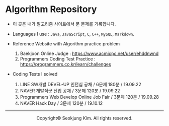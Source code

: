 # Algorithm Repository

- 이 곳은 내가 알고리즘 사이트에서 푼 문제를 기록합니다.

- Languages I use : `Java`, `JavaScript`, `C`, `C++`, `MySQL`, `Markdown`.

- Reference Website with Algorithm practice problem
  1. Baekjoon Online Judge : https://www.acmicpc.net/user/ehddnwnd
  2. Programmers Coding Test Practice : https://programmers.co.kr/learn/challenges
  
- Coding Tests I solved
  1. LINE SW개발 DEVEL-UP 인턴십 공채 / 6문제 180분 / 19.09.22
  2. NAVER 개발직군 신입 공채 / 3문제 120분 / 19.09.22
  3. Programmers Web Develop Online Job Fair / 3문제 120분 / 19.09.28
  4. NAVER Hack Day / 3문제 120분 / 19.10.12
  
***
<p align="center">Copyright&copy; Seokjung Kim. All rights reserved.</p>
